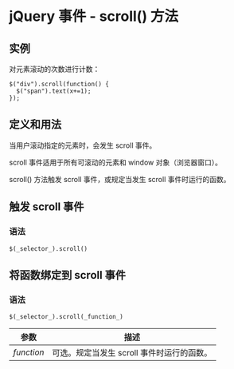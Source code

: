 # jQuery 事件 - scroll() 方法



## 实例

对元素滚动的次数进行计数：

```
$("div").scroll(function() {
  $("span").text(x+=1);
});

```

## 定义和用法

当用户滚动指定的元素时，会发生 scroll 事件。

scroll 事件适用于所有可滚动的元素和 window 对象（浏览器窗口）。

scroll() 方法触发 scroll 事件，或规定当发生 scroll 事件时运行的函数。

## 触发 scroll 事件

### 语法

```
$(_selector_).scroll()
```

## 将函数绑定到 scroll 事件

### 语法

```
$(_selector_).scroll(_function_)
```

| 参数 | 描述 |
| --- | --- |
| _function_ | 可选。规定当发生 scroll 事件时运行的函数。 |



